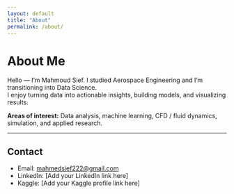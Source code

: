 ```yaml
---
layout: default
title: "About"
permalink: /about/
---
```


# About Me

Hello — I’m Mahmoud Sief. I studied Aerospace Engineering and I’m transitioning into Data Science.  
I enjoy turning data into actionable insights, building models, and visualizing results.

**Areas of interest:** Data analysis, machine learning, CFD / fluid dynamics, simulation, and applied research.

---

## Contact
- Email: mahmedsief222@gmail.com
- LinkedIn: [Add your LinkedIn link here]
- Kaggle: [Add your Kaggle profile link here]
